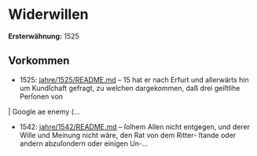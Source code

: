 # Widerwillen

**Ersterwähnung:** 1525

## Vorkommen
- 1525: [jahre/1525/README.md](../jahre/1525/README.md) – 15 hat er
nach Erfurt und allerwärts hin um Kundſchaft gefragt, zu
welchen dargekommen, daß drei geiſtlihe Perſonen von

|
Google ae enemy (...
- 1542: [jahre/1542/README.md](../jahre/1542/README.md) – ſolhem Allen nicht entgegen, und derer
Wille und Meinung nicht wäre, den Rat von dem Ritter-
ſtande oder andern abzuſondern oder einigen Un-...
